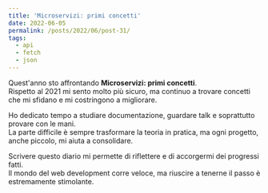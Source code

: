 ```yaml
---
title: 'Microservizi: primi concetti'
date: 2022-06-05
permalink: /posts/2022/06/post-31/
tags:
  - api
  - fetch
  - json
---
```


Quest'anno sto affrontando **Microservizi: primi concetti**.  
Rispetto al 2021 mi sento molto più sicuro, ma continuo a trovare concetti che mi sfidano e mi costringono a migliorare.

Ho dedicato tempo a studiare documentazione, guardare talk e soprattutto provare con le mani.  
La parte difficile è sempre trasformare la teoria in pratica, ma ogni progetto, anche piccolo, mi aiuta a consolidare.

Scrivere questo diario mi permette di riflettere e di accorgermi dei progressi fatti.  
Il mondo del web development corre veloce, ma riuscire a tenerne il passo è estremamente stimolante.

